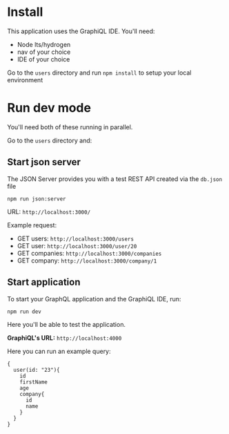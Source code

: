 # Install
This application uses the GraphiQL IDE.
You'll need:
- Node lts/hydrogen
- nav of your choice
- IDE of your choice
  
Go to the `users` directory and run `npm install` to setup your local environment

# Run dev mode
You'll need both of these running in parallel.

Go to the `users` directory and:

## Start json server
The JSON Server provides you with a test REST API created via the `db.json` file

```npm run json:server```

URL: `http://localhost:3000/`

Example request:
- GET users: `http://localhost:3000/users`
- GET user: `http://localhost:3000/user/20`
- GET companies: `http://localhost:3000/companies`
- GET company: `http://localhost:3000/company/1`
  
## Start application

To start your GraphQL application and the GraphiQL IDE, run:

```npm run dev```

Here you'll be able to test the application.

**GraphiQL's URL:** ```http://localhost:4000```

Here you can run an example query:

```
{
  user(id: "23"){
    id
    firstName
    age
    company{
      id
      name
    }
  }
}
```

